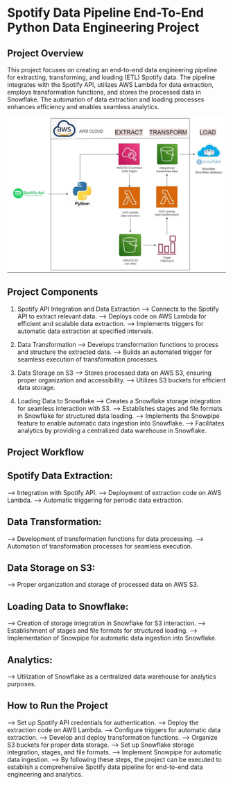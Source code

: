 # Spotify Data Pipeline End-To-End Python Data Engineering Project

## Project Overview

This project focuses on creating an end-to-end data engineering pipeline for extracting, transforming, and loading (ETL) Spotify data. The pipeline integrates with the Spotify API, utilizes AWS Lambda for data extraction, employs transformation functions, and stores the processed data in Snowflake. The automation of data extraction and loading processes enhances efficiency and enables seamless analytics.

![alt text](image.png)

## Project Components

1. Spotify API Integration and Data Extraction
--> Connects to the Spotify API to extract relevant data.
--> Deploys code on AWS Lambda for efficient and scalable data extraction.
--> Implements triggers for automatic data extraction at specified intervals. 

2. Data Transformation
--> Develops transformation functions to process and structure the extracted data.
--> Builds an automated trigger for seamless execution of transformation processes. 

3. Data Storage on S3
--> Stores processed data on AWS S3, ensuring proper organization and accessibility.
--> Utilizes S3 buckets for efficient data storage. 

4. Loading Data to Snowflake
--> Creates a Snowflake storage integration for seamless interaction with S3.
--> Establishes stages and file formats in Snowflake for structured data loading.
--> Implements the Snowpipe feature to enable automatic data ingestion into Snowflake.
--> Facilitates analytics by providing a centralized data warehouse in Snowflake.

## Project Workflow

## Spotify Data Extraction:

--> Integration with Spotify API.
--> Deployment of extraction code on AWS Lambda.
--> Automatic triggering for periodic data extraction.

## Data Transformation:

--> Development of transformation functions for data processing.
--> Automation of transformation processes for seamless execution.

## Data Storage on S3:

--> Proper organization and storage of processed data on AWS S3.

## Loading Data to Snowflake:

--> Creation of storage integration in Snowflake for S3 interaction.
--> Establishment of stages and file formats for structured loading.
--> Implementation of Snowpipe for automatic data ingestion into Snowflake.

## Analytics:

--> Utilization of Snowflake as a centralized data warehouse for analytics purposes.

## How to Run the Project

--> Set up Spotify API credentials for authentication.
--> Deploy the extraction code on AWS Lambda.
--> Configure triggers for automatic data extraction.
--> Develop and deploy transformation functions.
--> Organize S3 buckets for proper data storage.
--> Set up Snowflake storage integration, stages, and file formats.
--> Implement Snowpipe for automatic data ingestion.
--> By following these steps, the project can be executed to establish a comprehensive Spotify data pipeline for end-to-end data        engineering and analytics.
